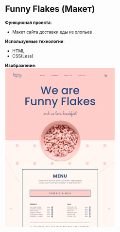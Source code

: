 # Funny Flakes (Макет)

**Функционал проекта**: <br>
- Макет сайта доставки еды из хлопьев<br>

**Используемые технологии**: 
- HTML<br>
- CSS(Less)<br>

**Изображение**:<br>
![FunnyFlakes](./FunnyFlakes.gif)
